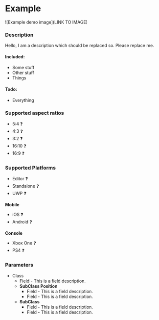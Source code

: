 # Example
![Example demo image](LINK TO IMAGE)

### Description
Hello, I am a description which should be replaced so. Please replace me.

#### Included: 
* Some stuff
* Other stuff
* Things

#### Todo:
* Everything

### Supported aspect ratios
* 5:4 ❓
* 4:3 ❓
* 3:2 ❓
* 16:10 ❓
* 16:9 ❓

### Supported Platforms
* Editor ❓
* Standalone ❓
* UWP ❓

**Mobile**
* iOS ❓
* Android ❓

**Console**
* Xbox One ❓
* PS4 ❓

### Parameters
* Class
	* Field - This is a field description.
	* **SubClass Position**
		* Field - This is a field description.
		* Field - This is a field description.
	* **SubClass**
		* Field - This is a field description.
		* Field - This is a field description.
	
